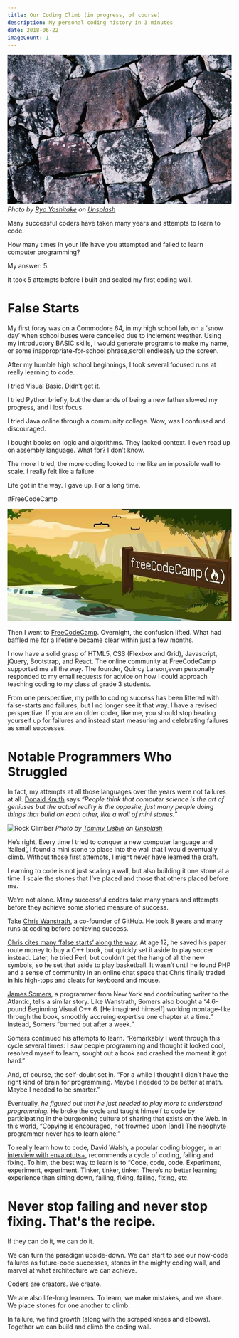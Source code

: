 ```yaml
---
title: Our Coding Climb (in progress, of course)
description: My personal coding history in 3 minutes
date: 2018-06-22
imageCount: 1
---
```


![Stone Wall](./ryo-yoshitake-DroZOzOcYJg-unsplash.jpg)
_Photo by [Ryo Yoshitake][1] on [Unsplash][2]_

Many successful coders have taken many years and attempts to learn to code.

How many times in your life have you attempted and failed to learn computer programming?

My answer: 5.

It took 5 attempts before I built and scaled my first coding wall.

# False Starts

My first foray was on a Commodore 64, in my high school lab, on a ‘snow day’ when school buses were cancelled due to inclement weather. Using my introductory BASIC skills, I would generate programs to make my name, or some inappropriate-for-school phrase,scroll endlessly up the screen.

After my humble high school beginnings, I took several focused runs at really learning to code.

I tried Visual Basic. Didn’t get it.

I tried Python briefly, but the demands of being a new father slowed my progress, and I lost focus.

I tried Java online through a community college. Wow, was I confused and discouraged.

I bought books on logic and algorithms. They lacked context.
I even read up on assembly language. What for? I don’t know.

The more I tried, the more coding looked to me like an impossible wall to scale. I really felt like a failure.

Life got in the way. I gave up. For a long time.

#FreeCodeCamp

![FreeCodeCamp](.\freecodecamp.jpg)

Then I went to [FreeCodeCamp](https://www.freecodecamp.org/). Overnight, the confusion lifted. What had baffled me for a lifetime became clear within just a few months.

I now have a solid grasp of HTML5, CSS (Flexbox and Grid), Javascript, jQuery, Bootstrap, and React. The online community at FreeCodeCamp supported me all the way. The founder, Quincy Larson,even personally responded to my email requests for advice on how I could approach teaching coding to my class of grade 3 students.

From one perspective, my path to coding success has been littered with false-starts and failures, but I no longer see it that way. I have a revised perspective. If you are an older coder, like me, you should stop beating yourself up for failures and instead start measuring and celebrating failures as small successes.

# Notable Programmers Who Struggled

In fact, my attempts at all those languages over the years were not failures at all. [Donald Knuth](https://en.wikipedia.org/wiki/Donald_Knuth) says _“People think that computer science is the art of geniuses but the actual reality is the opposite, just many people doing things that build on each other, like a wall of mini stones.”_

![Rock Climber](./tommy-lisbin-DG-BBGw7d6E-unsplash.jpg)
_Photo by [Tommy Lisbin][3] on [Unsplash][2]_

He’s right. Every time I tried to conquer a new computer language and ‘failed’, I found a mini stone to place into the wall that I would eventually climb. Without those first attempts, I might never have learned the craft.

Learning to code is not just scaling a wall, but also building it one stone at a time. I scale the stones that I’ve placed and those that others placed before me.

We’re not alone. Many successful coders take many years and attempts before they achieve some storied measure of success.

Take [Chris Wanstrath](https://en.wikipedia.org/wiki/Chris_Wanstrath), a co-founder of GitHub. He took 8 years and many runs at coding before achieving success.

[Chris cites many ‘false starts’ along the way](https://www.youtube.com/watch?v=AnDzqGwNoe4). At age 12, he saved his paper route money to buy a C++ book, but quickly set it aside to play soccer instead. Later, he tried Perl, but couldn’t get the hang of all the new symbols, so he set that aside to play basketball. It wasn’t until he found PHP and a sense of community in an online chat space that Chris finally traded in his high-tops and cleats for keyboard and mouse.

[James Somers](https://www.theatlantic.com/author/james-somers/), a programmer from New York and contributing writer to the Atlantic, tells a similar story. Like Wanstrath, Somers also bought a “4.6-pound Beginning Visual C++ 6. [He imagined himself] working montage-like through the book, smoothly accruing expertise one chapter at a time.” Instead, Somers “burned out after a week.”

Somers continued his attempts to learn. “Remarkably I went through this cycle several times: I saw people programming and thought it looked cool, resolved myself to learn, sought out a book and crashed the moment it got hard.”

And, of course, the self-doubt set in. “For a while I thought I didn’t have the right kind of brain for programming. Maybe I needed to be better at math. Maybe I needed to be smarter.”

Eventually, _he figured out that he just needed to play more to understand programming._ He broke the cycle and taught himself to code by participating in the burgeoning culture of sharing that exists on the Web. In this world, “Copying is encouraged, not frowned upon [and] The neophyte programmer never has to learn alone.”

To really learn how to code, David Walsh, a popular coding blogger, in an [interview with envatotuts+](https://code.tutsplus.com/articles/an-interview-with-david-walsh--net-8731), recommends a cycle of coding, failing and fixing. To him, the best way to learn is to “Code, code, code. Experiment, experiment, experiment. Tinker, tinker, tinker. There’s no better learning experience than sitting down, failing, fixing, failing, fixing, etc.

# Never stop failing and never stop fixing. That's the recipe.

If they can do it, we can do it.

We can turn the paradigm upside-down. We can start to see our now-code failures as future-code successes, stones in the mighty coding wall, and marvel at what architecture we can achieve.

Coders are creators. We create.

We are also life-long learners. To learn, we make mistakes, and we share. We place stones for one another to climb.

In failure, we find growth (along with the scraped knees and elbows). Together we can build and climb the coding wall.

[1]: https://unsplash.com/@yory?utm_source=medium&utm_medium=referral
[2]: https://unsplash.com/?utm_source=medium&utm_medium=referral
[3]: https://unsplash.com/@tlisbin?utm_source=medium&utm_medium=referral
